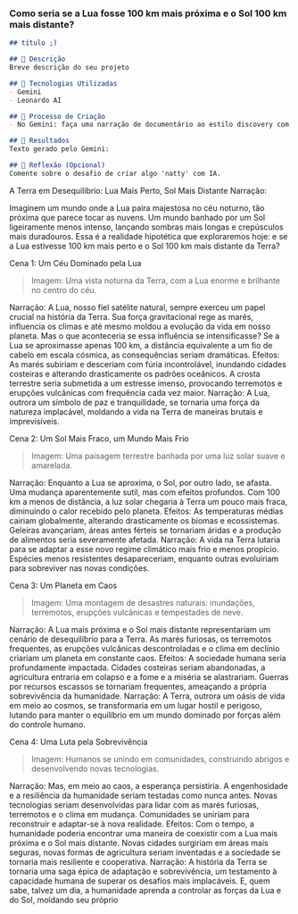 ### Como seria se a Lua fosse 100 km mais próxima e o Sol 100 km mais distante?

```markdown
## título ;)

## 📒 Descrição
Breve descrição do seu projeto

## 🤖 Tecnologias Utilizadas
- Gemini
- Leonardo AI

## 🧐 Processo de Criação
- No Gemini: faça uma narração de documentário ao estilo discovery com o tema "como seria a terra se a lua fosse 100 km mais próxima e o Sol 100 km mais distante"

## 🚀 Resultados
Texto gerado pelo Gemini:

## 💭 Reflexão (Opcional)
Comente sobre o desafio de criar algo 'natty' com IA.
```

A Terra em Desequilíbrio: Lua Mais Perto, Sol Mais Distante
Narração:

Imaginem um mundo onde a Lua paira majestosa no céu noturno, tão próxima que parece tocar as nuvens. Um mundo banhado por um Sol ligeiramente menos intenso, lançando sombras mais longas e crepúsculos mais duradouros. Essa é a realidade hipotética que exploraremos hoje: e se a Lua estivesse 100 km mais perto e o Sol 100 km mais distante da Terra?

Cena 1: Um Céu Dominado pela Lua

> Imagem: Uma vista noturna da Terra, com a Lua enorme e brilhante no centro do céu.

Narração: A Lua, nosso fiel satélite natural, sempre exerceu um papel crucial na história da Terra. Sua força gravitacional rege as marés, influencia os climas e até mesmo moldou a evolução da vida em nosso planeta. Mas o que aconteceria se essa influência se intensificasse? Se a Lua se aproximasse apenas 100 km, a distância equivalente a um fio de cabelo em escala cósmica, as consequências seriam dramáticas.
Efeitos: As marés subiriam e desceriam com fúria incontrolável, inundando cidades costeiras e alterando drasticamente os padrões oceânicos. A crosta terrestre seria submetida a um estresse imenso, provocando terremotos e erupções vulcânicas com frequência cada vez maior.
Narração: A Lua, outrora um símbolo de paz e tranquilidade, se tornaria uma força da natureza implacável, moldando a vida na Terra de maneiras brutais e imprevisíveis.

Cena 2: Um Sol Mais Fraco, um Mundo Mais Frio

> Imagem: Uma paisagem terrestre banhada por uma luz solar suave e amarelada.

Narração: Enquanto a Lua se aproxima, o Sol, por outro lado, se afasta. Uma mudança aparentemente sutil, mas com efeitos profundos. Com 100 km a menos de distância, a luz solar chegaria à Terra um pouco mais fraca, diminuindo o calor recebido pelo planeta.
Efeitos: As temperaturas médias cairiam globalmente, alterando drasticamente os biomas e ecossistemas. Geleiras avançariam, áreas antes férteis se tornariam áridas e a produção de alimentos seria severamente afetada.
Narração: A vida na Terra lutaria para se adaptar a esse novo regime climático mais frio e menos propício. Espécies menos resistentes desapareceriam, enquanto outras evoluiriam para sobreviver nas novas condições.

Cena 3: Um Planeta em Caos

> Imagem: Uma montagem de desastres naturais: inundações, terremotos, erupções vulcânicas e tempestades de neve.

Narração: A Lua mais próxima e o Sol mais distante representariam um cenário de desequilíbrio para a Terra. As marés furiosas, os terremotos frequentes, as erupções vulcânicas descontroladas e o clima em declínio criariam um planeta em constante caos.
Efeitos: A sociedade humana seria profundamente impactada. Cidades costeiras seriam abandonadas, a agricultura entraria em colapso e a fome e a miséria se alastrariam. Guerras por recursos escassos se tornariam frequentes, ameaçando a própria sobrevivência da humanidade.
Narração: A Terra, outrora um oásis de vida em meio ao cosmos, se transformaria em um lugar hostil e perigoso, lutando para manter o equilíbrio em um mundo dominado por forças além do controle humano.

Cena 4: Uma Luta pela Sobrevivência

> Imagem: Humanos se unindo em comunidades, construindo abrigos e desenvolvendo novas tecnologias.

Narração: Mas, em meio ao caos, a esperança persistiria. A engenhosidade e a resiliência da humanidade seriam testadas como nunca antes. Novas tecnologias seriam desenvolvidas para lidar com as marés furiosas, terremotos e o clima em mudança. Comunidades se uniriam para reconstruir e adaptar-se à nova realidade.
Efeitos: Com o tempo, a humanidade poderia encontrar uma maneira de coexistir com a Lua mais próxima e o Sol mais distante. Novas cidades surgiriam em áreas mais seguras, novas formas de agricultura seriam inventadas e a sociedade se tornaria mais resiliente e cooperativa.
Narração: A história da Terra se tornaria uma saga épica de adaptação e sobrevivência, um testamento à capacidade humana de superar os desafios mais implacáveis. E, quem sabe, talvez um dia, a humanidade aprenda a controlar as forças da Lua e do Sol, moldando seu próprio
